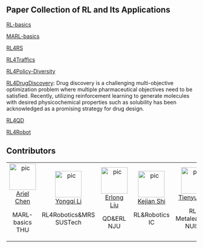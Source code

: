 ## Paper Collection of RL and Its Applications

[RL-basics](./RL-basics.md)

[MARL-basics](./MARL-basics.md)

[RL4RS]()

[RL4Traffics]()

[RL4Policy-Diversity]()

[RL4DrugDiscovery](./RL4DrugDiscovery.md): Drug discovery is a challenging multi-objective optimization problem where multiple pharmaceutical objectives need to be satisfied. Recently, utilizing reinforcement learning to generate molecules with desired physicochemical properties such as solubility has been acknowledged as a promising strategy for drug design. 

[RL4QD](./RL4QD.md)

[RL4Robot](./RL-Robot-related-papers.md) 

## Contributors

<table border="0">
  <tbody>
    <tr align="center" >
      <td>
         <a href="https://github.com/cr-bh"><img width="70" height="70" src="https://github.com/cr-bh.png?s=40" alt="pic"></a><br>
         <a href="https://github.com/cr-bh">Ariel Chen</a>
         <p> MARL-basics <br> THU </p>
      </td>
      <td>
         <a href="https://github.com/L3Y1Q2"><img width="70" height="70" src="https://github.com/L3Y1Q2.png?s=40" alt="pic"></a><br>
         <a href="https://github.com/L3Y1Q2">Yongqi Li</a>
         <p> RL4Robotics&MRS <br> SUSTech </p>
      </td>
      <td>
         <a href="https://github.com/curryliu30"><img width="70" height="70" src="https://github.com/curryliu30.png?s=40" alt="pic"></a><br>
         <a href="https://github.com/curryliu30">Erlong Liu</a>
         <p> QD&ERL <br> NJU </p>
      </td>
      <td>
         <a href="https://github.com/shikejianalan"><img width="70" height="70" src="https://github.com/shikejianalan.png?s=40" alt="pic"></a><br>
         <a href="https://github.com/shikejianalan">Kejian Shi</a>
         <p> RL&Robotics <br> IC </p>
      </td>
      <td>
         <a href="https://github.com/ai4drug"><img width="70" height="70" src="https://github.com/TienyuZuo.png?s=40" alt="pic"></a><br>
         <a href="https://github.com/TienyuZuo">Tienyu Zuo</a>
         <p> RL-Metalearning <br> NUIST </p>
      </td>
      <td>
         <a href="https://github.com/JohnJim0816"><img width="70" height="70" src="https://github.com/JohnJim0816.png?s=40" alt="pic"></a><br>
         <a href="https://github.com/JohnJim0816">John Jim</a>
         <p> offline RL <br> PKU </p>
      </td>
    </tr>
  </tbody>
</table>

